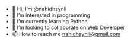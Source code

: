 - 👋 Hi, I’m @nahidhsynli
- 👀 I’m interested in programming
- 🌱 I’m currently learning Python
- 💞️ I’m looking to collaborate on Web Developer
- 📫 How to reach me nahidhsynli@gmail.com

<!---
nahidhsynli/nahidhsynli is a ✨ special ✨ repository because its `README.md` (this file) appears on your GitHub profile.
You can click the Preview link to take a look at your changes.
--->
